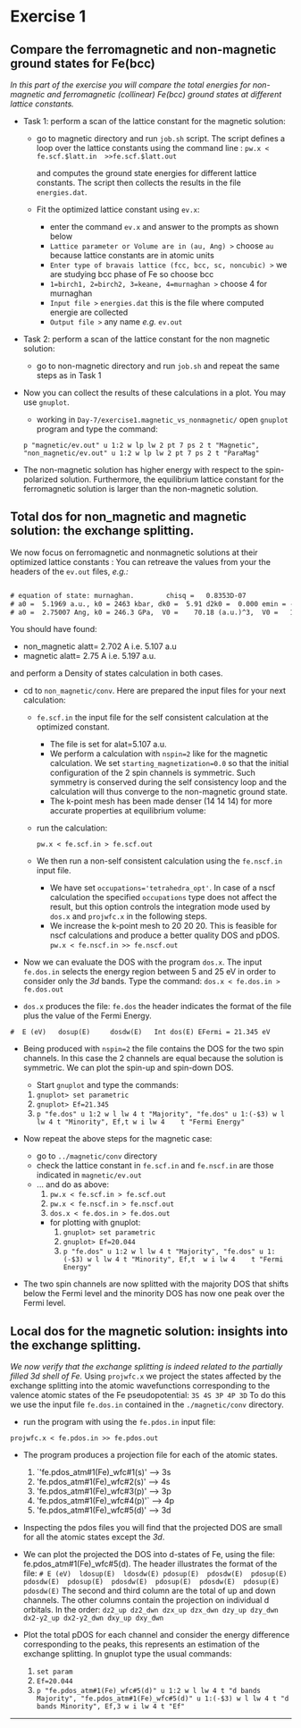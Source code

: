 # Exercise 1

## Compare the ferromagnetic and  non-magnetic ground states for Fe(bcc)

_In this part of the exercise you will  compare the total energies for  non-magnetic and ferromagnetic (collinear) Fe(bcc) ground states at different lattice constants._  

* Task 1: perform a scan of the lattice constant for the magnetic solution:
  * go to magnetic directory and run `job.sh` script.
    The script defines a loop over the lattice constants using the command line :
    `pw.x < fe.scf.$latt.in  >>fe.scf.$latt.out`

    and computes the ground state energies for different lattice constants.
    The script then collects the results in the file `energies.dat`.
  * Fit the optimized lattice constant using `ev.x`:
    * enter the command  `ev.x` and answer to the prompts as shown below  
    * `Lattice parameter or Volume are in (au, Ang) >` choose `au` because lattice constants are in atomic units
    * `Enter type of bravais lattice (fcc, bcc, sc, noncubic) >`  we are studying bcc phase of Fe so choose bcc
    * `1=birch1, 2=birch2, 3=keane, 4=murnaghan >`  choose 4  for murnaghan
    * `Input file >`  `energies.dat`  this is the file where computed energie are collected
    * `Output file >` any name _e.g._ `ev.out`
* Task 2: perform a scan of the lattice constant for the non magnetic solution:
  * go to non-magnetic directory and run `job.sh` and repeat the same steps as in Task 1
* Now you can collect the results of these calculations in a plot. You may use `gnuplot`.
  * working in `Day-7/exercise1.magnetic_vs_nonmagnetic/` open `gnuplot` program and type the command:

  `p "magnetic/ev.out" u 1:2 w lp lw 2 pt 7 ps 2 t "Magnetic", "non_magnetic/ev.out" u 1:2 w lp lw 2 pt 7 ps 2 t "ParaMag"`



* The non-magnetic solution has higher energy with respect to the spin-polarized
  solution. Furthermore, the equilibrium lattice constant for the ferromagnetic solution
  is larger than the non-magnetic solution.


## Total dos for non_magnetic and magnetic solution: the exchange splitting.

We  now  focus on ferromagnetic and nonmagnetic solutions at their  optimized lattice constants :
You can retreave the values from your the headers of the `ev.out`  files, _e.g.:_

```txt

# equation of state: murnaghan.        chisq =   0.8353D-07
# a0 =  5.1969 a.u., k0 = 2463 kbar, dk0 =  5.91 d2k0 =  0.000 emin = -254.23756
# a0 =  2.75007 Ang, k0 = 246.3 GPa,  V0 =    70.18 (a.u.)^3,  V0 =   10.40 A^3

```

You should have found:

* non_magnetic alatt= 2.702  A       i.e. 5.107 a.u
* magnetic alatt=     2.75  A       i.e.  5.197 a.u.  

and perform  a Density of states calculation in both cases.


* cd to `non_magnetic/conv`. Here are prepared the input files for your next calculation:

  * `fe.scf.in` the input file for the self consistent calculation at the optimized constant.
    * The file is set for   alat=5.107 a.u.
    * We perform a calculation with  `nspin=2` like for the magnetic calculation. We set  `starting_magnetization=0.0` so that the  initial configuration of the 2 spin channels is symmetric. 
    Such symmetry is conserved during the self consistency loop and the calculation will  thus  converge to the non-magnetic ground state.
    * The k-point mesh has been made denser (14 14 14) for more accurate properties at equilibrium volume:
  * run the calculation:

      `pw.x < fe.scf.in > fe.scf.out`

  * We then run a non-self consistent calculation using the `fe.nscf.in` input file.   
    * We have set `occupations='tetrahedra_opt'`.  In case of a nscf calculation the specified `occupations` type  does not affect the result, but  this option controls the integration mode used by `dos.x` and `projwfc.x` in the following steps.
    * We increase the k-point mesh to 20 20 20. This is feasible for nscf calculations and produce a better quality DOS and pDOS.
  `pw.x < fe.nscf.in >> fe.nscf.out`

* Now we can evaluate the DOS with the program  `dos.x`. 
The input `fe.dos.in` selects the energy region between 5 and 25 eV in order to consider only the _3d_ bands.  Type the command:
`dos.x < fe.dos.in >  fe.dos.out`

* `dos.x` produces the file: `fe.dos` the header indicates the format of the file plus the value of the Fermi Energy.

`#  E (eV)   dosup(E)     dosdw(E)   Int dos(E) EFermi = 21.345 eV`

* Being produced with `nspin=2` the file contains the DOS for the two spin channels. In  this case the 2 channels are equal because the solution is symmetric.  We can plot the spin-up and spin-down DOS.  
  * Start  `gnuplot` and type the commands:
  1. `gnuplot> set parametric`
  1. `gnuplot> Ef=21.345`
  1. `p "fe.dos" u 1:2 w l lw 4 t "Majority", "fe.dos" u 1:(-$3) w l lw 4 t "Minority", Ef,t w i lw 4    t "Fermi Energy"`

* Now repeat the above steps for the magnetic case:

  * go to  `../magnetic/conv` directory
  * check the lattice constant in `fe.scf.in` and `fe.nscf.in` are those indicated in `magnetic/ev.out`
  * ... and do as above:
    1. `pw.x < fe.scf.in > fe.scf.out`
    1. `pw.x < fe.nscf.in > fe.nscf.out`
    1. `dos.x < fe.dos.in > fe.dos.out`
    * for plotting with gnuplot:
      1. `gnuplot> set parametric`
      1. `gnuplot> Ef=20.044`
      1. `p "fe.dos" u 1:2 w l lw 4 t "Majority", "fe.dos" u 1:(-$3) w l lw 4 t "Minority", Ef,t  w i lw 4    t "Fermi Energy"`
* The two spin channels are now splitted with the majority DOS that  shifts below the Fermi level and the minority DOS has now one peak over the Fermi level. 


## Local  dos for the magnetic solution: insights into the exchange splitting.

_We now verify that the  exchange splitting is indeed related to  the partially filled 3d shell of Fe._
Using `projwfc.x` we project the states affected by the exchange splitting into the atomic wavefunctions corresponding to the valence atomic  states of the Fe pseudopotential: `3S 4S 3P 4P 3D`
To do this we use the input file `fe.dos.in` contained in the  `./magnetic/conv` directory.

* run the program with using the `fe.pdos.in` input file:

`projwfc.x < fe.pdos.in >> fe.pdos.out`

* The program produces a projection file for each of the atomic states.
  1. `'fe.pdos_atm#1(Fe)_wfc#1(s)'  --> 3s
  4. 'fe.pdos_atm#1(Fe)_wfc#2(s)'   --> 4s
  2. 'fe.pdos_atm#1(Fe)_wfc#3(p)'   --> 3p 
  5. 'fe.pdos_atm#1(Fe)_wfc#4(p)'`  --> 4p
  3. 'fe.pdos_atm#1(Fe)_wfc#5(d)'   -->  3d

* Inspecting the pdos files you will find that the projected DOS are small for all the atomic states except the _3d_. 

* We can plot the projected the DOS into d-states of Fe, using the file: fe.pdos_atm#1(Fe)_wfc#5(d). The header illustrates the format of the file:
`# E (eV)  ldosup(E)  ldosdw(E) pdosup(E)  pdosdw(E)  pdosup(E)  pdosdw(E)  pdosup(E)  pdosdw(E)  pdosup(E)  pdosdw(E)  pdosup(E)  pdosdw(E)`
The second and third column are the total of up and down channels. The other columns contain the projection on individual d orbitals. In the order:
`dz2_up dz2_dwn dzx_up dzx_dwn dzy_up dzy_dwn dx2-y2_up dx2-y2_dwn dxy_up dxy_dwn`

* Plot the total pDOS for each channel and consider the energy difference corresponding to the peaks, this represents an estimation  of the exchange splitting. In gnuplot type the usual commands:
  1. `set param`
  1. `Ef=20.044`
  1.  `p "fe.pdos_atm#1(Fe)_wfc#5(d)" u 1:2 w l lw 4 t "d bands Majority", "fe.pdos_atm#1(Fe)_wfc#5(d)" u 1:(-$3) w l lw 4 t "d bands Minority", Ef,3 w i lw 4 t "Ef"`

---------------------------------------------------------------------------------------------
